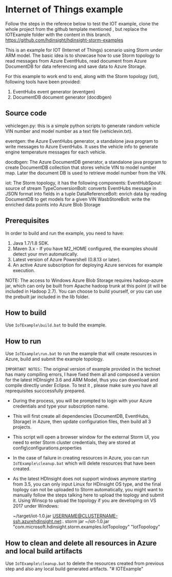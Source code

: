 # Internet of Things example

Follow the steps in the referece below to test the IOT example, clone the whole project from the github template mentioned , but replace the IOTExample folder with the content in this branch. 
https://github.com/hdinsight/hdinsight-storm-examples

This is an example for IOT (Internet of Things) scenario using Storm under ARM model. The basic idea is to showcase how to use Storm topology to read messages from Azure EventHubs, read document from Azure DocumentDB for data referencing and save data to Azure Storage.

For this example to work end to end, along with the Storm topology (iot), following tools have been provided:

1. EventHubs event generator (eventgen) 
2. DocumentDB document generator (docdbgen)

## Source code
vehiclegen.py: this is a simple python scripts to generate random vehicle VIN number and model number as a text file (vehiclevin.txt).

eventgen: the Azure EventHubs generator, a standalone java program to write messages to Azure EventHubs. It uses the vehicle info to generate engine temperature messages for each vehicle.

docdbgen: The Azure DocumentDB generator, a standalone java program to create DocumentDB collection that stores vehicle VIN to model number map. Later the document DB is used to retrieve model number from the VIN.

iot: The Storm topology, it has the following components:
EventHubSpout: source of stream
TypeConversionBolt: converts EventHubs message in JSON format into fields in a tuple
DataReferenceBolt: enrich data by reading DocumentDB to get models for a given VIN
WasbStoreBolt: write the enriched data points into Azure Blob Storage

## Prerequisites
In order to build and run the example, you need to have:

1. Java 1.7/1.8 SDK.
2. Maven 3.x - If you have M2_HOME configured, the examples should detect your mvn automatically.
3. Latest version of Azure Powershell (0.8.13 or later).
4. An active Azure subscription for deploying Azure services for example execution.

NOTE: The access to Windows Azure Blob Storage requires hadoop-azure jar, which can only be built from Apache hadoop trunk at this point (it will be included in Hadoop 2.7). You can choose to build yourself, or you can use the prebuilt jar included in the lib folder.

## How to build
Use ```IoTExample\build.bat``` to build the example.

## How to run
Use ```IoTExample\run.bat``` to run the example that will create resources in Azure, build and submit the example topology.

```IMPORTANT NOTES:```
The original version of example provided in the technet has many compiling errors, I have fixed them all and composed a version for the latest HDInsight 3.6 and ARM Model, thus you can download and compile directly under Eclipse. To test it , please make sure you have all reprequisites succcessfully prepared. 

* During the process, you will be prompted to login with your Azure credentials and type your subscription name.
* This will first create all dependencies (DocumentDB, EventHubs, Storage) in Azure, then update configuration files, then build all 3 projects.
* This script will open a browser window for the external Storm UI, you need to enter Storm cluster credentials, they are stored at config\configurations.properties
* In the case of failure in creating resources in Azure, you can run ```IoTExample\cleanup.bat``` which will delete resources that have been created.
* As the latest HDInsight does not support windows anymore starting from 3.5, you can only input Linux for HDinsight OS type, and the final toplogy can not be uploaded to Storm automatically, you might want to manually follow the steps talking here to upload the toplogy and submit it. 
Using Winscp to upload the topology if you are developing on VS 2017 under Windows:

    ~/target/iot-1.0.jar USERNAME@CLUSTERNAME-ssh.azurehdinsight.net:.
    storm jar ~/iot-1.0.jar "com.microsoft.hdinsight.storm.examples.IotTopology"  "IotTopology"

## How to clean and delete all resources in Azure and local build artifacts ###
Use ```IoTExample\cleanup.bat``` to delete the resources created from previous step and also any local build generated artifacts.
"# IOTExample" 
